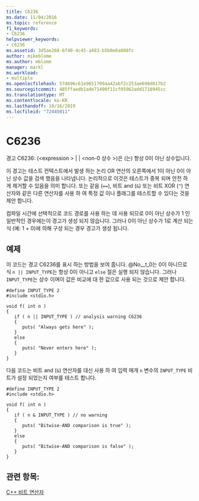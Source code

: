 ```yaml
---
title: C6236
ms.date: 11/04/2016
ms.topic: reference
f1_keywords:
- C6236
helpviewer_keywords:
- C6236
ms.assetid: 3d5ae268-6f40-4c45-a483-b5b0e6a808fc
author: mikeblome
ms.author: mblome
manager: markl
ms.workload:
- multiple
ms.openlocfilehash: 574696c61e9651709aa42abf2c253ae698d017b2
ms.sourcegitcommit: 485ffaedb1ade71490f11cf05962add1718945cc
ms.translationtype: MT
ms.contentlocale: ko-KR
ms.lasthandoff: 10/16/2019
ms.locfileid: "72445011"
---
```

# <a name="c6236"></a>C6236
경고 C6236: (\<expression > &#124; &#124; \<non-0 상수 >)은 (는) 항상 0이 아닌 상수입니다.

 이 경고는 테스트 컨텍스트에서 발생 하는 논리 OR 연산의 오른쪽에서 1이 아닌 0이 아닌 상수 값을 검색 했음을 나타냅니다. 논리적으로 이것은 테스트가 중복 되며 안전 하 게 제거할 수 있음을 의미 합니다. 또는 같음 (`==`), 비트 and (`&`) 또는 비트 XOR (`^`) 연산자와 같은 다른 연산자를 사용 하 여 특정 값 이나 플래그를 테스트할 수 있다는 것을 제안 합니다.

 컴파일 시간에 선택적으로 코드 경로를 사용 하는 데 사용 되므로 0이 아닌 상수가 1 인 일반적인 경우에는이 경고가 생성 되지 않습니다. 그러나 0이 아닌 상수가 1로 계산 되는 식 (예: 1 + 0)에 의해 구성 되는 경우 경고가 생성 됩니다.

## <a name="example"></a>예제
 이 코드는 경고 C6236를 표시 하는 방법을 보여 줍니다. @No__t_0는 0이 아니므로 식 `n || INPUT_TYPE`는 항상 0이 아니고 `else` 절은 실행 되지 않습니다. 그러나 `INPUT_TYPE`는 상수 이며이 값은 비교에 대 한 값으로 사용 되는 것으로 제안 합니다.

```
#define INPUT_TYPE 2
#include <stdio.h>

void f( int n )
{
   if ( n || INPUT_TYPE ) // analysis warning C6236
   {
      puts( "Always gets here" );
   }
   else
   {
      puts( "Never enters here" );
   }
}
```

 다음 코드는 비트 and (`&`) 연산자를 대신 사용 하 여 입력 매개 `n` 변수의 `INPUT_TYPE` 비트가 설정 되었는지 여부를 테스트 합니다.

```
#define INPUT_TYPE 2
#include <stdio.h>

void f( int n )
{
   if ( n & INPUT_TYPE ) // no warning
   {
      puts( "Bitwise-AND comparison is true" );
   }
   else
   {
      puts( "Bitwise-AND comparison is false" );
   }
}
```

## <a name="see-also"></a>관련 항목:
 [C++ 비트 연산자](http://go.microsoft.com/fwlink/?LinkId=181162)
